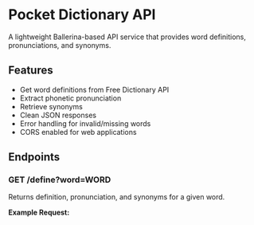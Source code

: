 # Pocket Dictionary API

A lightweight Ballerina-based API service that provides word definitions, pronunciations, and synonyms.

## Features
- Get word definitions from Free Dictionary API
- Extract phonetic pronunciation
- Retrieve synonyms
- Clean JSON responses
- Error handling for invalid/missing words
- CORS enabled for web applications

## Endpoints

### GET /define?word=WORD
Returns definition, pronunciation, and synonyms for a given word.

**Example Request:**